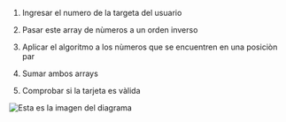 1. Ingresar el numero de la targeta del usuario

2. Pasar este array de nùmeros a un orden inverso

3. Aplicar el algoritmo a los nùmeros que se encuentren en una posiciòn par

4. Sumar ambos arrays

5. Comprobar si la tarjeta es vàlida

![Esta es la imagen del diagrama](https://www.lucidchart.com/invitations/accept/65da0c56-a2c2-4301-8149-9c78600d7e2b)
